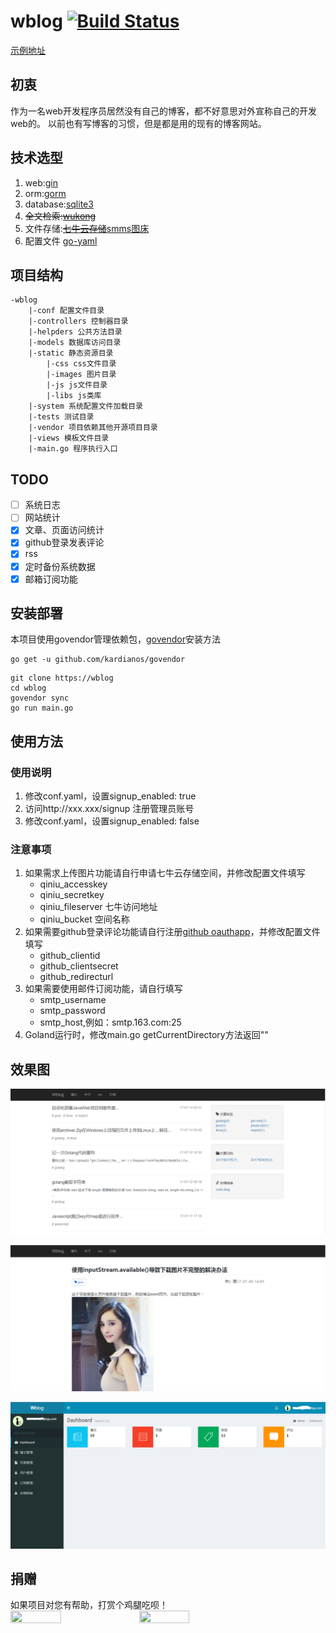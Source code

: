 # wblog [![Build Status](https://www.travis-ci.org/wangsongyan/wblog.svg?branch=master)](https://www.travis-ci.org/wangsongyan/wblog)  
[示例地址](http://67.216.221.42/)

## 初衷
作为一名web开发程序员居然没有自己的博客，都不好意思对外宣称自己的开发web的。
以前也有写博客的习惯，但是都是用的现有的博客网站。

## 技术选型
1. web:[gin](https://github.com/gin-gonic/gin)
2. orm:[gorm](https://gorm.io/gorm)
3. database:[sqlite3](https://github.com/mattn/go-sqlite3)
4. ~~全文检索:[wukong](https://github.com/huichen/wukong)~~
5. 文件存储:~~[七牛云存储](https://www.qiniu.com/)~~[smms图床](https://sm.ms)
6. 配置文件 [go-yaml](https://github.com/go-yaml/yaml)

## 项目结构
```
-wblog
    |-conf 配置文件目录
    |-controllers 控制器目录
    |-helpders 公共方法目录
    |-models 数据库访问目录
    |-static 静态资源目录
        |-css css文件目录
        |-images 图片目录
        |-js js文件目录
        |-libs js类库
    |-system 系统配置文件加载目录
    |-tests 测试目录
    |-vendor 项目依赖其他开源项目目录
    |-views 模板文件目录
    |-main.go 程序执行入口
```
## TODO
- [ ] 系统日志
- [ ] 网站统计
- [x] 文章、页面访问统计
- [x] github登录发表评论
- [x] rss
- [x] 定时备份系统数据
- [x] 邮箱订阅功能

## 安装部署
本项目使用govendor管理依赖包，[govendor](https://github.com/kardianos/govendor)安装方法
```
go get -u github.com/kardianos/govendor
```

```
git clone https://wblog
cd wblog
govendor sync
go run main.go
```

## 使用方法
### 使用说明
1. 修改conf.yaml，设置signup_enabled: true
2. 访问http://xxx.xxx/signup 注册管理员账号
3. 修改conf.yaml，设置signup_enabled: false

### 注意事项
1. 如果需求上传图片功能请自行申请七牛云存储空间，并修改配置文件填写
    - qiniu_accesskey
    - qiniu_secretkey
    - qiniu_fileserver 七牛访问地址
    - qiniu_bucket 空间名称
2. 如果需要github登录评论功能请自行注册[github oauthapp](https://github.com/settings/developers)，并修改配置文件填写
    - github_clientid
    - github_clientsecret
    - github_redirecturl
3. 如果需要使用邮件订阅功能，请自行填写
    - smtp_username
    - smtp_password
    - smtp_host,例如：smtp.163.com:25
4. Goland运行时，修改main.go getCurrentDirectory方法返回""

## 效果图

![file](screenshots/index.png)

![file](screenshots/blog.png)

![file](screenshots/admin.png)

## 捐赠
如果项目对您有帮助，打赏个鸡腿吃呗！  
<img src="https://raw.githubusercontent.com/wangsongyan/wblog/master/screenshots/alipay.png" width = 40% height = 40% />
<img src="https://raw.githubusercontent.com/wangsongyan/wblog/master/screenshots/weixin.png" width = 40% height = 40% />